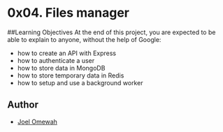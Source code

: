 # 0x04. Files manager

##Learning Objectives
At the end of this project, you are expected to be able to explain to anyone, without the help of Google:

- how to create an API with Express
- how to authenticate a user
- how to store data in MongoDB
- how to store temporary data in Redis
- how to setup and use a background worker

## Author
* [Joel Omewah](https://github.com/Omewah)
